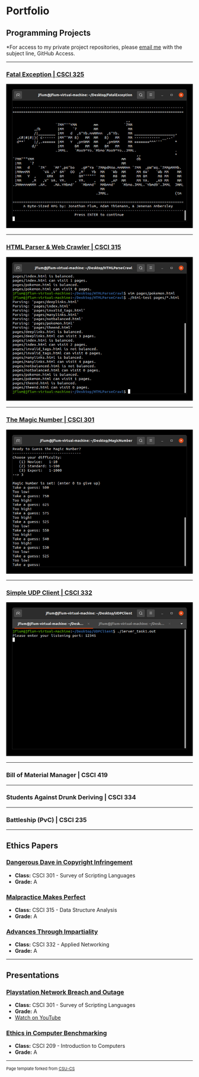 Portfolio
=========

Programming Projects
--------------------

*For access to my private project repositories, please [email me](mailto:jonathan.flum@gmail.com?subject=GitHub%20Access) with the subject line, GitHub Access.

---
### [Fatal Exception | CSCI 325](project1)

![Fatal Exception title screen](images/p1f1.jpg)

---
### [HTML Parser & Web Crawler | CSCI 315](project2)

![HTML Parser and Web Crawler](images/p2f4.jpg)

---
### [The Magic Number | CSCI 301](project3)

![The Magic Number](images/p3f4.jpg)

---
### [Simple UDP Client | CSCI 332](project4)

![Simple UDP Client](images/p4f1.jpg)

---
### Bill of Material Manager | CSCI 419
---
### Students Against Drunk Deriving | CSCI 334
---
### Battleship (PvC) | CSCI 235
---

Ethics Papers
-------------

### [Dangerous Dave in Copyright Infringement](/pdf/Paper_1_CSCI_301.pdf)

-   **Class:** CSCI 301 - Survey of Scripting Languages 
-   **Grade:** A

### [Malpractice Makes Perfect](/pdf/Paper_2_CSCI_315.pdf)

-   **Class:** CSCI 315 - Data Structure Analysis
-   **Grade:** A

### [Advances Through Impartiality](/pdf/Paper_3_CSCI_332.pdf)

-   **Class:** CSCI 332 - Applied Networking
-   **Grade:** A

---

Presentations
-------------

### [Playstation Network Breach and Outage](/pdf/Presentation_1_CSCI_301.pdf)

- **Class:** CSCI 301 - Survey of Scripting Languages 
- **Grade:** A
- [Watch on YouTube](https://youtu.be/nxjtsQdpTRY)

### [Ethics in Computer Benchmarking](/pdf/Presentation_2_CSCI_209.pdf)

- **Class:** CSCI 209 - Introduction to Computers
- **Grade:** A

---

<p style="font-size:11px">Page template forked from <a href="https://github.com/csu-cs/csci-portfolio">CSU-CS</a></p>
<!-- Remove above link if you don't want to attributive -->
